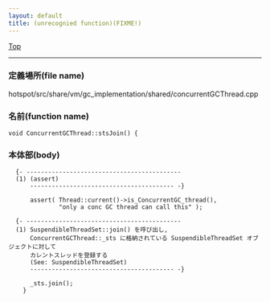 ```yaml
---
layout: default
title: (unrecognied function)(FIXME!)
---
```

[Top](../index.html)

--- 
### 定義場所(file name)
hotspot/src/share/vm/gc_implementation/shared/concurrentGCThread.cpp

### 名前(function name)
```
void ConcurrentGCThread::stsJoin() {
```

### 本体部(body)
```
  {- -------------------------------------------
  (1) (assert)
      ---------------------------------------- -}

	  assert( Thread::current()->is_ConcurrentGC_thread(),
	          "only a conc GC thread can call this" );

  {- -------------------------------------------
  (1) SuspendibleThreadSet::join() を呼び出し, 
      ConcurrentGCThread::_sts に格納されている SuspendibleThreadSet オブジェクトに対して
      カレントスレッドを登録する
      (See: SuspendibleThreadSet)
      ---------------------------------------- -}

	  _sts.join();
	}
	
```


